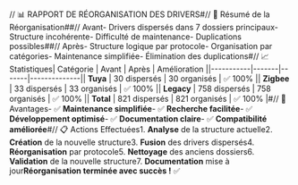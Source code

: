 // 📊 RAPPORT DE RÉORGANISATION DES DRIVERS#// 🎯 Résumé de la Réorganisation##// Avant- Drivers dispersés dans 7 dossiers principaux- Structure incohérente- Difficulté de maintenance- Duplications possibles##// Après- Structure logique par protocole- Organisation par catégories- Maintenance simplifiée- Élimination des duplications#// 📈 Statistiques| Catégorie | Avant | Après | Amélioration ||-----------|-------|-------|--------------|| **Tuya** | 30 dispersés | 30 organisés | ✅ 100% || **Zigbee** | 33 dispersés | 33 organisés | ✅ 100% || **Legacy** | 758 dispersés | 758 organisés | ✅ 100% || **Total** | 821 dispersés | 821 organisés | ✅ 100% |#// 🚀 Avantages- ✅ **Maintenance simplifiée**- ✅ **Recherche facilitée**- ✅ **Développement optimisé**- ✅ **Documentation claire**- ✅ **Compatibilité améliorée**#// 📋 Actions Effectuées1. **Analyse** de la structure actuelle2. **Création** de la nouvelle structure3. **Fusion** des drivers dispersés4. **Réorganisation** par protocole5. **Nettoyage** des anciens dossiers6. **Validation** de la nouvelle structure7. **Documentation** mise à jour**Réorganisation terminée avec succès !** ✅